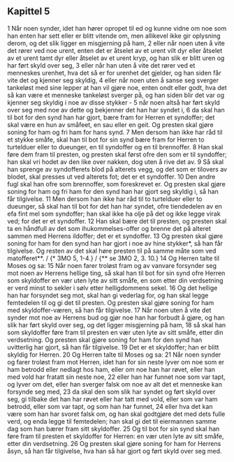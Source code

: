 ## Kapittel 5

1 Når noen synder, idet han hører opropet til ed og kunne vidne om noe som han enten har sett eller er blitt vitende om, men allikevel ikke gir oplysning derom, og det slik ligger en misgjerning på ham,
2 eller når noen uten å vite det rører ved noe urent, enten det er åtselet av et urent vilt dyr eller åtselet av et urent tamt dyr eller åtselet av et urent kryp, og han slik er blitt uren og har ført skyld over seg,
3 eller når han uten å vite det rører ved et menneskes urenhet, hva det så er for urenhet det gjelder, og han siden får vite det og kjenner seg skyldig,
4 eller når noen uten å sanse seg sverger tankeløst med sine lepper at han vil gjøre noe, enten ondt eller godt, hva det så kan være et menneske tankeløst sverger på, og han siden blir det var og kjenner seg skyldig i noe av disse stykker -
5 når noen altså har ført skyld over seg med noe av dette og bekjenner det han har syndet i,
6 da skal han til bot for den synd han har gjort, bære fram for Herren et syndoffer; det skal være en hun av småfeet, en sau eller en geit. Og presten skal gjøre soning for ham og fri ham for hans synd.
7 Men dersom han ikke har råd til et stykke småfe, skal han til bot for sin synd bære fram for Herren to turtelduer eller to dueunger, en til syndoffer og en til brennoffer.
8 Han skal føre dem fram til presten, og presten skal først ofre den som er til syndoffer; han skal vri hodet av den like over nakken, dog uten å rive det av.
9 Så skal han sprenge av syndofferets blod på alterets vegg, og det som er tilovers av blodet, skal presses ut ved alterets fot; det er et syndoffer.
10 Den andre fugl skal han ofre som brennoffer, som foreskrevet er. Og presten skal gjøre soning for ham og fri ham for den synd han har gjort seg skyldig i, så han får tilgivelse.
11 Men dersom han ikke har råd til to turtelduer eller to dueunger, så skal han til bot for det han har syndet, ofre tiendedelen av en efa fint mel som syndoffer; han skal ikke ha olje på det og ikke legge virak ved; for det er et syndoffer.
12 Han skal bære det til presten, og presten skal ta en håndfull av det som ihukommelses-offer og brenne det på alteret sammen med Herrens ildoffer; det er et syndoffer.
13 Og presten skal gjøre soning for ham for den synd han har gjort i noe av hine stykker*, så han får tilgivelse. Og resten av det skal høre presten til på samme måte som ved matofferet**. / {* 3MO 5, 1-4.} / {** se 3MO 2, 3. 10.}
14 Og Herren talte til Moses og sa:
15 Når noen farer troløst fram og av vanvare forsynder seg mot noen av Herrens hellige ting, så skal han til bot for sin synd ofre Herren som skyldoffer en vær uten lyte av sitt småfe, en som etter din verdsetning er verd minst to sekler i sølv etter helligdommens sekel.
16 Og det hellige han har forsyndet seg mot, skal han gi vederlag for, og han skal legge femtedelen til og gi det til presten. Og presten skal gjøre soning for ham med skyldoffer-væren, så han får tilgivelse.
17 Når noen uten å vite det synder mot noe av Herrens bud og gjør noe han har forbudt å gjøre, og han slik har ført skyld over seg, og det ligger misgjerning på ham,
18 så skal han som skyldoffer føre fram til presten en vær uten lyte av sitt småfe, etter din verdsetning. Og presten skal gjøre soning for ham for den synd han uvitterlig har gjort, så han får tilgivelse.
19 Det er et skyldoffer; han er blitt skyldig for Herren.
20 Og Herren talte til Moses og sa:
21 Når noen synder og farer troløst fram mot Herren, idet han for sin neste lyver om noe som er ham betrodd eller nedlagt hos ham, eller om noe han har røvet, eller han med vold har fratatt sin neste noe,
22 eller han har funnet noe som var tapt, og lyver om det, eller han sverger falsk om noe av alt det et menneske kan forsynde seg med,
23 da skal den som slik har syndet og ført skyld over seg, gi tilbake det han har røvet eller har tatt med vold, eller som var ham betrodd, eller som var tapt, og som han har funnet,
24 eller hva det kan være som han har svoret falsk om, og han skal godtgjøre det med dets fulle verd, og enda legge til femtedelen; han skal gi det til eiermannen samme dag som han bærer fram sitt skyldoffer.
25 Og til bot for sin synd skal han føre fram til presten et skyldoffer for Herren: en vær uten lyte av sitt småfe, etter din verdsetning.
26 Og presten skal gjøre soning for ham for Herrens åsyn, så han får tilgivelse, hva han så har gjort og ført skyld over seg med.
